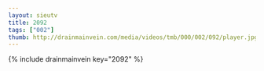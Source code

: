 ```yaml
--- 
layout: sieutv
title: 2092
tags: ["002"]
thumb: http://drainmainvein.com/media/videos/tmb/000/002/092/player.jpg
---
```

{% include drainmainvein key="2092" %} 
